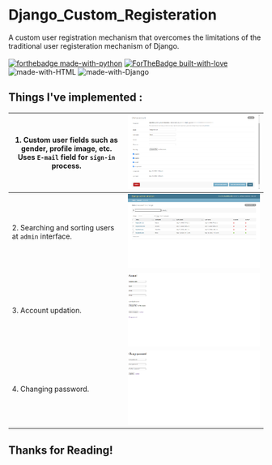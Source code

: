 # Django_Custom_Registeration

A custom user registration mechanism that overcomes the limitations of the traditional user registeration mechanism of Django.<br><br>
[![forthebadge made-with-python](http://ForTheBadge.com/images/badges/made-with-python.svg)](https://www.python.org/)
[![ForTheBadge built-with-love](http://ForTheBadge.com/images/badges/built-with-love.svg)](http://kambojtarun.pythonanywhere.com/)<br>
![made-with-HTML](https://img.shields.io/badge/HTML-5.0-ff5230?style=for-the-badge&logo=HTML5)
![made-with-Django](https://img.shields.io/badge/Django-3.0-43993d?style=for-the-badge&logo=Django)

## Things I've implemented :

| 1. Custom user fields such as gender, profile image, etc. Uses `E-mail` field for `sign-in` process. | ![Image not found](/Readme_Images/cjrm1.png) |
|-----|-----|
| 2. Searching and sorting users at `admin` interface. | ![Image not found](/Readme_Images/cjrm2.png) |
| 3. Account updation. | ![Image not found](/Readme_Images/cjrm3.png) |
| 4. Changing password. | ![Image not found](/Readme_Images/cjrm4.png) |

## Thanks for Reading!
